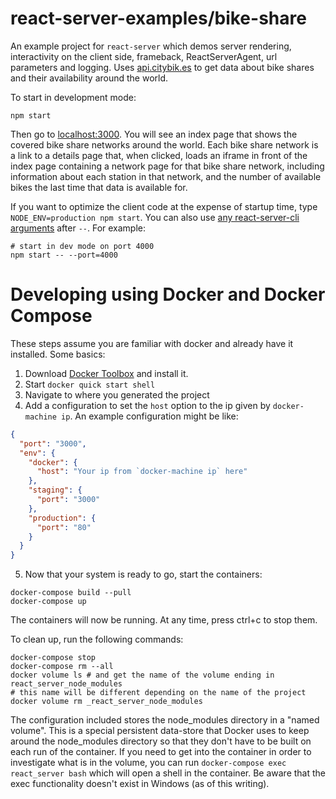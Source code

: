 # react-server-examples/bike-share

An example project for `react-server` which demos server rendering, interactivity
on the client side, frameback, ReactServerAgent, url parameters and logging.
Uses [api.citybik.es](http://api.citybik.es/v2/) to get data about bike shares
and their availability around the world.

To start in development mode:

```shell
npm start
```

Then go to [localhost:3000](http://localhost:3000/). You will see an index page
that shows the covered bike share networks around the world.  Each bike share
network is a link to a details page that, when clicked, loads an iframe in front
of the index page containing a network page for that bike share network,
including information about each station in that network, and the number of
available bikes the last time that data is available for.

If you want to optimize the client code at the expense of startup time, type
`NODE_ENV=production npm start`. You can also use
[any react-server-cli arguments](../../react-server-cli#setting-options-manually)
after `--`. For example:

```shell
# start in dev mode on port 4000
npm start -- --port=4000
```

# Developing using Docker and Docker Compose

These steps assume you are familiar with docker and already have it installed.
Some basics:

1. Download [Docker Toolbox](https://www.docker.com/products/docker-toolbox) and
    install it.
2. Start `docker quick start shell`
3. Navigate to where you generated the project
4. Add a configuration to set the `host` option to the ip given by
    `docker-machine ip`. An example configuration might be like:
```json
{
  "port": "3000",
  "env": {
    "docker": {
      "host": "Your ip from `docker-machine ip` here"
    },
    "staging": {
      "port": "3000"
    },
    "production": {
      "port": "80"
    }
  }
}
```
5. Now that your system is ready to go, start the containers:
```shell
docker-compose build --pull
docker-compose up
```

The containers will now be running. At any time, press ctrl+c to stop them.

To clean up, run the following commands:

```shell
docker-compose stop
docker-compose rm --all
docker volume ls # and get the name of the volume ending in react_server_node_modules
# this name will be different depending on the name of the project
docker volume rm _react_server_node_modules
```

The configuration included stores the node_modules directory in a "named volume".
This is a special persistent data-store that Docker uses to keep around the
node_modules directory so that they don't have to be built on each run of the
container. If you need to get into the container in order to investigate what
is in the volume, you can run `docker-compose exec react_server bash` which will
open a shell in the container. Be aware that the exec functionality doesn't
exist in Windows (as of this writing).

